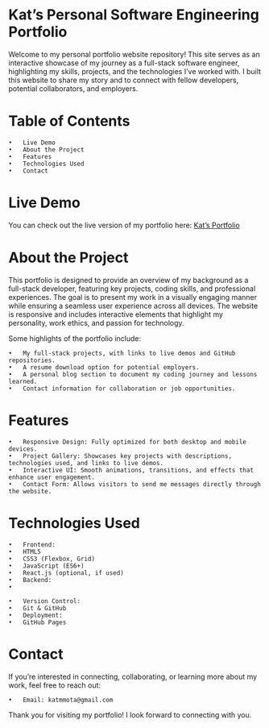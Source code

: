 # Kat’s Personal Software Engineering Portfolio

Welcome to my personal portfolio website repository! This site serves as an interactive showcase of my journey as a full-stack software engineer, highlighting my skills, projects, and the technologies I’ve worked with. I built this website to share my story and to connect with fellow developers, potential collaborators, and employers.

# Table of Contents
	•	Live Demo
	•	About the Project
	•	Features
	•	Technologies Used
	•	Contact

# Live Demo

You can check out the live version of my portfolio here: [Kat’s Portfolio](https://iamkatmota.github.io/personalWebsite/)

# About the Project

This portfolio is designed to provide an overview of my background as a full-stack developer, featuring key projects, coding skills, and professional experiences. The goal is to present my work in a visually engaging manner while ensuring a seamless user experience across all devices. The website is responsive and includes interactive elements that highlight my personality, work ethics, and passion for technology.

Some highlights of the portfolio include:

	•	My full-stack projects, with links to live demos and GitHub repositories.
	•	A resume download option for potential employers.
	•	A personal blog section to document my coding journey and lessons learned.
	•	Contact information for collaboration or job opportunities.

# Features

	•	Responsive Design: Fully optimized for both desktop and mobile devices.
	•	Project Gallery: Showcases key projects with descriptions, technologies used, and links to live demos.
	•	Interactive UI: Smooth animations, transitions, and effects that enhance user engagement.
	•	Contact Form: Allows visitors to send me messages directly through the website.

# Technologies Used

	•	Frontend:
	•	HTML5
	•	CSS3 (Flexbox, Grid)
	•	JavaScript (ES6+)
	•	React.js (optional, if used)
	•	Backend:
	•	

	•	Version Control:
	•	Git & GitHub
	•	Deployment:
	•	GitHub Pages

# Contact

If you’re interested in connecting, collaborating, or learning more about my work, feel free to reach out:

	•	Email: katmmota@gmail.com	

Thank you for visiting my portfolio! I look forward to connecting with you.
